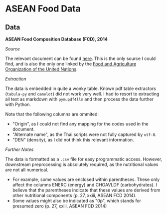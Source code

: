 # ASEAN Food Data

## Data

**ASEAN Food Composition Database (FCD), 2014**

_Source_

The relevant document can be found [here](https://inmu.mahidol.ac.th/aseanfoods/doc/OnlineASEAN_FCD_V1_2014.pdf). This is the only source I could find, and is also the only one linked by the [Food and Agriculture Organization of the United Nations](https://www.fao.org/infoods/infoods/tables-and-databases/asia/en/).

_Extraction_

The data is embedded in quite a wonky table. Known pdf table extractors (`tabula-py` and `camelot`) did not work very well. I had to resort to extracting all text as markdown with `pymupdf4llm` and then process the data further with Python. 

Note that the following columns are ommited:
- "Origin", as I could not find any mapping for the codes used in the document.
- "Alternate name", as the Thai scripts were not fully captured by `utf-8`. 
- "DEN" (density), as I did not think this relevant information.

_Further Notes_

The data is formatted as a `.csv` file for easy programmatic access. However, downstream preprocessing is absolutely required, as the nutritional values are not all numerical. 
- For example, some values are enclosed within parentheses. These only affect the columns ENERC (energy) and CHOAVLDF (carbohydrates). I believe that the parentheses indicate that these values are derived from other nutritional components (p. 27, xxiii, ASEAN FCD 2014).
- Some values might also be indicated as "0p", which stands for presumed zero (p. 27, xxiii, ASEAN FCD 2014)